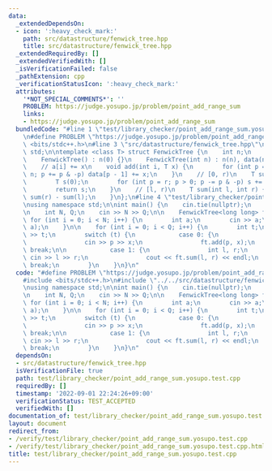 ```yaml
---
data:
  _extendedDependsOn:
  - icon: ':heavy_check_mark:'
    path: src/datastructure/fenwick_tree.hpp
    title: src/datastructure/fenwick_tree.hpp
  _extendedRequiredBy: []
  _extendedVerifiedWith: []
  _isVerificationFailed: false
  _pathExtension: cpp
  _verificationStatusIcon: ':heavy_check_mark:'
  attributes:
    '*NOT_SPECIAL_COMMENTS*': ''
    PROBLEM: https://judge.yosupo.jp/problem/point_add_range_sum
    links:
    - https://judge.yosupo.jp/problem/point_add_range_sum
  bundledCode: "#line 1 \"test/library_checker/point_add_range_sum.yosupo.test.cpp\"\
    \n#define PROBLEM \"https://judge.yosupo.jp/problem/point_add_range_sum\"\n#include\
    \ <bits/stdc++.h>\n#line 3 \"src/datastructure/fenwick_tree.hpp\"\nusing namespace\
    \ std;\n\ntemplate <class T> struct FenwickTree {\n    int n;\n    vector<T> data;\n\
    \    FenwickTree() : n(0) {}\n    FenwickTree(int n) : n(n), data(n, 0) {}\n\n\
    \    // a[i] += x\n    void add(int i, T x) {\n        for (int p = i + 1; p <=\
    \ n; p += p & -p) data[p - 1] += x;\n    }\n    // [0, r)\n    T sum(int r) {\n\
    \        T s(0);\n        for (int p = r; p > 0; p -= p & -p) s += data[p - 1];\n\
    \        return s;\n    }\n    // [l, r)\n    T sum(int l, int r) {\n        return\
    \ sum(r) - sum(l);\n    }\n};\n#line 4 \"test/library_checker/point_add_range_sum.yosupo.test.cpp\"\
    \nusing namespace std;\n\nint main() {\n    cin.tie(nullptr);\n    ios::sync_with_stdio(false);\n\
    \n    int N, Q;\n    cin >> N >> Q;\n\n    FenwickTree<long long> ft(N);\n   \
    \ for (int i = 0; i < N; i++) {\n        int a;\n        cin >> a;\n        ft.add(i,\
    \ a);\n    }\n\n    for (int i = 0; i < Q; i++) {\n        int t;\n        cin\
    \ >> t;\n        switch (t) {\n            case 0: {\n                int p, x;\n\
    \                cin >> p >> x;\n                ft.add(p, x);\n            }\
    \ break;\n\n            case 1: {\n                int l, r;\n               \
    \ cin >> l >> r;\n                cout << ft.sum(l, r) << endl;\n            }\
    \ break;\n        }\n    }\n}\n"
  code: "#define PROBLEM \"https://judge.yosupo.jp/problem/point_add_range_sum\"\n\
    #include <bits/stdc++.h>\n#include \"../../src/datastructure/fenwick_tree.hpp\"\
    \nusing namespace std;\n\nint main() {\n    cin.tie(nullptr);\n    ios::sync_with_stdio(false);\n\
    \n    int N, Q;\n    cin >> N >> Q;\n\n    FenwickTree<long long> ft(N);\n   \
    \ for (int i = 0; i < N; i++) {\n        int a;\n        cin >> a;\n        ft.add(i,\
    \ a);\n    }\n\n    for (int i = 0; i < Q; i++) {\n        int t;\n        cin\
    \ >> t;\n        switch (t) {\n            case 0: {\n                int p, x;\n\
    \                cin >> p >> x;\n                ft.add(p, x);\n            }\
    \ break;\n\n            case 1: {\n                int l, r;\n               \
    \ cin >> l >> r;\n                cout << ft.sum(l, r) << endl;\n            }\
    \ break;\n        }\n    }\n}\n"
  dependsOn:
  - src/datastructure/fenwick_tree.hpp
  isVerificationFile: true
  path: test/library_checker/point_add_range_sum.yosupo.test.cpp
  requiredBy: []
  timestamp: '2022-09-01 22:24:26+09:00'
  verificationStatus: TEST_ACCEPTED
  verifiedWith: []
documentation_of: test/library_checker/point_add_range_sum.yosupo.test.cpp
layout: document
redirect_from:
- /verify/test/library_checker/point_add_range_sum.yosupo.test.cpp
- /verify/test/library_checker/point_add_range_sum.yosupo.test.cpp.html
title: test/library_checker/point_add_range_sum.yosupo.test.cpp
---
```

